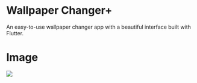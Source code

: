 # Wallpaper Changer+
An easy-to-use wallpaper changer app with a beautiful interface built with Flutter. 


# Image
<picture>
  <img src="https://github.com/user-attachments/assets/09f44027-a5dd-43f0-885f-bc2cdd5cbec9">
</picture>


